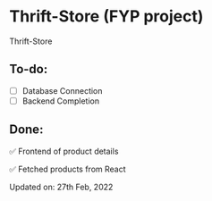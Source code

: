 # Thrift-Store (FYP project)

Thrift-Store

## To-do:

- [ ] Database Connection
- [ ] Backend Completion

## Done:

:white_check_mark: Frontend of product details

:white_check_mark: Fetched products from React

Updated on: 27th Feb, 2022
